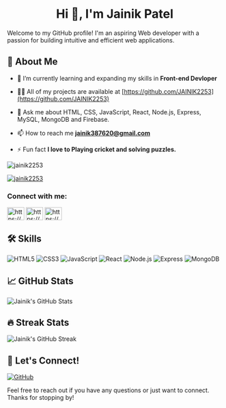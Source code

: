 <h1 align="center">Hi 👋, I'm Jainik Patel </h1>

Welcome to my GitHub profile! I'm an aspiring Web developer with a passion for building intuitive and efficient web applications.

## 🚀 About Me

- 🌱 I’m currently learning and expanding my skills in **Front-end Devloper**

- 👨‍💻 All of my projects are available at [https://github.com/JAINIK2253](https://github.com/JAINIK2253)

- 💬 Ask me about HTML, CSS, JavaScript, React, Node.js, Express, MySQL, MongoDB and Firebase.

- 📫 How to reach me **jainik387620@gmail.com**

- ⚡ Fun fact **I love to Playing cricket and solving puzzles.**


<p align="left"> <img src="https://komarev.com/ghpvc/?username=jainik2253&label=Profile%20views&color=0e75b6&style=flat" alt="jainik2253" /> </p>

<p align="left"> <a href="https://github.com/ryo-ma/github-profile-trophy"><img src="https://github-profile-trophy.vercel.app/?username=jainik2253" alt="jainik2253" /></a> </p>



<h3 align="left">Connect with me:</h3>
<p align="left">
<a href="https://linkedin.com/in/https://www.linkedin.com/in/patel-jainik-293a3227a/" target="blank"><img align="center" src="https://raw.githubusercontent.com/rahuldkjain/github-profile-readme-generator/master/src/images/icons/Social/linked-in-alt.svg" alt="https://www.linkedin.com/in/patel-jainik-293a3227a/" height="30" width="40" /></a>
<a href="https://fb.com/https://www.facebook.com/share/1bdgvdv57t/" target="blank"><img align="center" src="https://raw.githubusercontent.com/rahuldkjain/github-profile-readme-generator/master/src/images/icons/Social/facebook.svg" alt="https://www.facebook.com/share/1bdgvdv57t/" height="30" width="40" /></a>
<a href="https://instagram.com/https://www.instagram.com/jainik225/profilecard/?igsh=mtlmbjfnnjj2czzkda==" target="blank"><img align="center" src="https://raw.githubusercontent.com/rahuldkjain/github-profile-readme-generator/master/src/images/icons/Social/instagram.svg" alt="https://www.instagram.com/jainik225/profilecard/?igsh=mtlmbjfnnjj2czzkda==" height="30" width="40" /></a>
</p>

## 🛠️ Skills

![HTML5](https://img.shields.io/badge/-HTML5-E34F26?logo=html5&logoColor=white&style=flat)
![CSS3](https://img.shields.io/badge/-CSS3-1572B6?logo=css3&logoColor=white&style=flat)
![JavaScript](https://img.shields.io/badge/-JavaScript-F7DF1E?logo=javascript&logoColor=black&style=flat)
![React](https://img.shields.io/badge/-React-61DAFB?logo=react&logoColor=black&style=flat)
![Node.js](https://img.shields.io/badge/-Node.js-339933?logo=node.js&logoColor=white&style=flat)
![Express](https://img.shields.io/badge/-Express-000000?logo=express&logoColor=white&style=flat)
![MongoDB](https://img.shields.io/badge/-MongoDB-47A248?logo=mongodb&logoColor=white&style=flat)

## 📈 GitHub Stats

![Jainik's GitHub Stats](https://github-readme-stats.vercel.app/api?username=Jainik-Patel&show_icons=true&theme=radical)

## 🔥 Streak Stats

![Jainik's GitHub Streak](https://github-readme-streak-stats.herokuapp.com/?user=Jainik-Patel&theme=radical)

## 🤝 Let's Connect!

[![GitHub](https://img.shields.io/badge/-GitHub-181717?logo=github&logoColor=white&style=flat)](https://github.com/JAINIK2253/Jainik)


Feel free to reach out if you have any questions or just want to connect. Thanks for stopping by!
